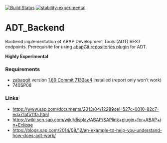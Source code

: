 [![Build Status](https://travis-ci.org/abapGit/ADT_Backend.svg?branch=master)](https://travis-ci.org/abapGit/ADT_Backend) [![stability-experimental](https://img.shields.io/badge/stability-experimental-orange.svg)](https://github.com/emersion/stability-badges#experimental)

# ADT_Backend

Backend implementation of ABAP Development Tools (ADT) REST endpoints. Prerequisite for using [abapGit repositories plugin](https://eclipse.abapgit.org/updatesite/) for ADT.

__Highly Experimental__

### Requirements

* [zabapgit](https://github.com/larshp/abapGit) version [1.89 Commit 7133ae4](https://github.com/larshp/abapGit/commit/7133ae4b2908c5526f666bbd9d7a806b012993d2) installed (report only won't work)
* 740SP08

### Links

* https://www.sap.com/documents/2013/04/12289ce1-527c-0010-82c7-eda71af511fa.html
* https://wiki.scn.sap.com/wiki/display/ABAP/SAPlink+plugin+for+ABAP+in+Eclipse
* https://blogs.sap.com/2014/08/12/an-example-to-help-you-understand-how-does-adt-work/

